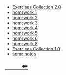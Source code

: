 - [Exercises Collection 2.0](courses/财务报表分析/exercises.md)
- [homework 1](courses/财务报表分析/作业1.md)
- [homework 2](courses/财务报表分析/作业2.md)
- [homework 3](courses/财务报表分析/作业3.md)
- [homework 4](courses/财务报表分析/作业4.md)
- [homework 5](courses/财务报表分析/作业5.md)
- [homework 6](courses/财务报表分析/作业6.md)
- [homework 8](courses/财务报表分析/作业8.md)
- [Exercises Collection 1.0](courses/财务报表分析/exercises1.md)
- [some notes](courses/财务报表分析/财报笔记.md)

<font size=5>

[$\qquad$:arrow_left:](courses/README.md)
</font>